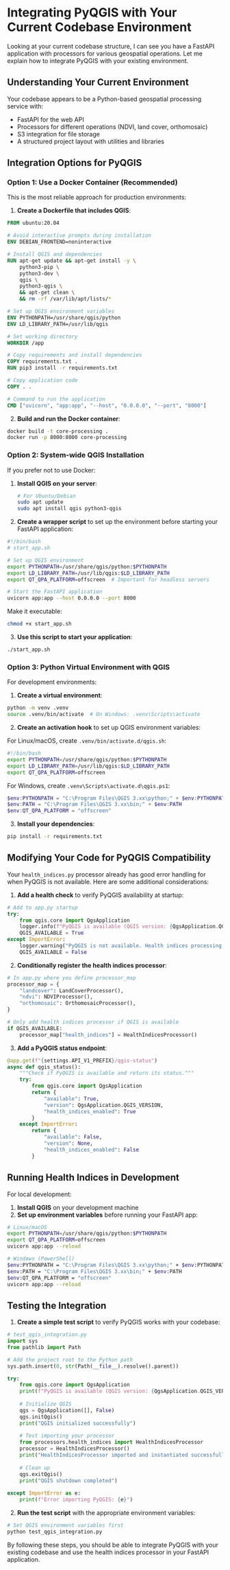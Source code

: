 # Integrating PyQGIS with Your Current Codebase Environment

Looking at your current codebase structure, I can see you have a FastAPI application with processors for various geospatial operations. Let me explain how to integrate PyQGIS with your existing environment.

## Understanding Your Current Environment

Your codebase appears to be a Python-based geospatial processing service with:
- FastAPI for the web API
- Processors for different operations (NDVI, land cover, orthomosaic)
- S3 integration for file storage
- A structured project layout with utilities and libraries

## Integration Options for PyQGIS

### Option 1: Use a Docker Container (Recommended)

This is the most reliable approach for production environments:

1. **Create a Dockerfile that includes QGIS**:

```dockerfile
FROM ubuntu:20.04

# Avoid interactive prompts during installation
ENV DEBIAN_FRONTEND=noninteractive

# Install QGIS and dependencies
RUN apt-get update && apt-get install -y \
    python3-pip \
    python3-dev \
    qgis \
    python3-qgis \
    && apt-get clean \
    && rm -rf /var/lib/apt/lists/*

# Set up QGIS environment variables
ENV PYTHONPATH=/usr/share/qgis/python
ENV LD_LIBRARY_PATH=/usr/lib/qgis

# Set working directory
WORKDIR /app

# Copy requirements and install dependencies
COPY requirements.txt .
RUN pip3 install -r requirements.txt

# Copy application code
COPY . .

# Command to run the application
CMD ["uvicorn", "app:app", "--host", "0.0.0.0", "--port", "8000"]
```

2. **Build and run the Docker container**:

```bash
docker build -t core-processing .
docker run -p 8000:8000 core-processing
```

### Option 2: System-wide QGIS Installation

If you prefer not to use Docker:

1. **Install QGIS on your server**:
   ```bash
   # For Ubuntu/Debian
   sudo apt update
   sudo apt install qgis python3-qgis
   ```

2. **Create a wrapper script** to set up the environment before starting your FastAPI application:

```bash
#!/bin/bash
# start_app.sh

# Set up QGIS environment
export PYTHONPATH=/usr/share/qgis/python:$PYTHONPATH
export LD_LIBRARY_PATH=/usr/lib/qgis:$LD_LIBRARY_PATH
export QT_QPA_PLATFORM=offscreen  # Important for headless servers

# Start the FastAPI application
uvicorn app:app --host 0.0.0.0 --port 8000
```

Make it executable:
```bash
chmod +x start_app.sh
```

3. **Use this script to start your application**:
```bash
./start_app.sh
```

### Option 3: Python Virtual Environment with QGIS

For development environments:

1. **Create a virtual environment**:
```bash
python -m venv .venv
source .venv/bin/activate  # On Windows: .venv\Scripts\activate
```

2. **Create an activation hook** to set up QGIS environment variables:

For Linux/macOS, create `.venv/bin/activate.d/qgis.sh`:
```bash
#!/bin/bash
export PYTHONPATH=/usr/share/qgis/python:$PYTHONPATH
export LD_LIBRARY_PATH=/usr/lib/qgis:$LD_LIBRARY_PATH
export QT_QPA_PLATFORM=offscreen
```

For Windows, create `.venv\Scripts\activate.d\qgis.ps1`:
```powershell
$env:PYTHONPATH = "C:\Program Files\QGIS 3.xx\python;" + $env:PYTHONPATH
$env:PATH = "C:\Program Files\QGIS 3.xx\bin;" + $env:PATH
$env:QT_QPA_PLATFORM = "offscreen"
```

3. **Install your dependencies**:
```bash
pip install -r requirements.txt
```

## Modifying Your Code for PyQGIS Compatibility

Your `health_indices.py` processor already has good error handling for when PyQGIS is not available. Here are some additional considerations:

1. **Add a health check** to verify PyQGIS availability at startup:

```python
# Add to app.py startup
try:
    from qgis.core import QgsApplication
    logger.info(f"PyQGIS is available (QGIS version: {QgsApplication.QGIS_VERSION})")
    QGIS_AVAILABLE = True
except ImportError:
    logger.warning("PyQGIS is not available. Health indices processing will be disabled.")
    QGIS_AVAILABLE = False
```

2. **Conditionally register the health indices processor**:

```python
# In app.py where you define processor_map
processor_map = {
    "landcover": LandCoverProcessor(),
    "ndvi": NDVIProcessor(),
    "orthomosaic": OrthomosaicProcessor(),
}

# Only add health indices processor if QGIS is available
if QGIS_AVAILABLE:
    processor_map["health_indices"] = HealthIndicesProcessor()
```

3. **Add a PyQGIS status endpoint**:

```python
@app.get(f"{settings.API_V1_PREFIX}/qgis-status")
async def qgis_status():
    """Check if PyQGIS is available and return its status."""
    try:
        from qgis.core import QgsApplication
        return {
            "available": True,
            "version": QgsApplication.QGIS_VERSION,
            "health_indices_enabled": True
        }
    except ImportError:
        return {
            "available": False,
            "version": None,
            "health_indices_enabled": False
        }
```

## Running Health Indices in Development

For local development:

1. **Install QGIS** on your development machine
2. **Set up environment variables** before running your FastAPI app:

```bash
# Linux/macOS
export PYTHONPATH=/usr/share/qgis/python:$PYTHONPATH
export QT_QPA_PLATFORM=offscreen
uvicorn app:app --reload

# Windows (PowerShell)
$env:PYTHONPATH = "C:\Program Files\QGIS 3.xx\python;" + $env:PYTHONPATH
$env:PATH = "C:\Program Files\QGIS 3.xx\bin;" + $env:PATH
$env:QT_QPA_PLATFORM = "offscreen"
uvicorn app:app --reload
```

## Testing the Integration

1. **Create a simple test script** to verify PyQGIS works with your codebase:

```python
# test_qgis_integration.py
import sys
from pathlib import Path

# Add the project root to the Python path
sys.path.insert(0, str(Path(__file__).resolve().parent))

try:
    from qgis.core import QgsApplication
    print(f"PyQGIS is available (QGIS version: {QgsApplication.QGIS_VERSION})")
    
    # Initialize QGIS
    qgs = QgsApplication([], False)
    qgs.initQgis()
    print("QGIS initialized successfully")
    
    # Test importing your processor
    from processors.health_indices import HealthIndicesProcessor
    processor = HealthIndicesProcessor()
    print("HealthIndicesProcessor imported and instantiated successfully")
    
    # Clean up
    qgs.exitQgis()
    print("QGIS shutdown completed")
    
except ImportError as e:
    print(f"Error importing PyQGIS: {e}")
```

2. **Run the test script** with the appropriate environment variables:

```bash
# Set QGIS environment variables first
python test_qgis_integration.py
```

By following these steps, you should be able to integrate PyQGIS with your existing codebase and use the health indices processor in your FastAPI application.
